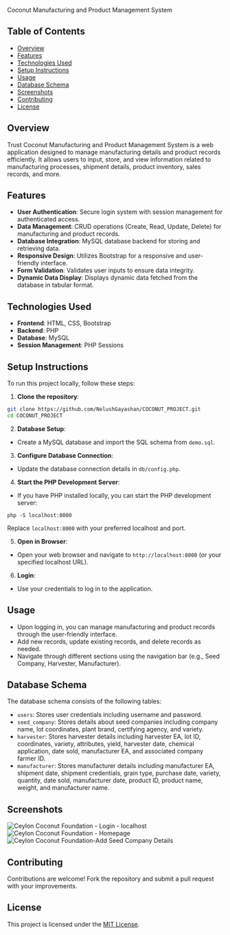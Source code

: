 Coconut Manufacturing and Product Management System

## Table of Contents
 - [Overview](#overview)
 - [Features](#features)
 - [Technologies Used](#technologies-used)
 - [Setup Instructions](#setup-instructions)
 - [Usage](#usage)
 - [Database Schema](#database-schema)
 - [Screenshots](#screenshots)
 - [Contributing](#contributing)
 - [License](#license)

 ## Overview
 Trust Coconut Manufacturing and Product Management System is a web application designed to manage manufacturing details and product records efficiently. It allows users to input, store, and view information related to manufacturing processes, shipment details, product inventory, sales records, and more.

 ## Features
 - **User Authentication**: Secure login system with session management for authenticated access.
 - **Data Management**: CRUD operations (Create, Read, Update, Delete) for manufacturing and product records.
 - **Database Integration**: MySQL database backend for storing and retrieving data.
 - **Responsive Design**: Utilizes Bootstrap for a responsive and user-friendly interface.
 - **Form Validation**: Validates user inputs to ensure data integrity.
 - **Dynamic Data Display**: Displays dynamic data fetched from the database in tabular format.

 ## Technologies Used
 - **Frontend**: HTML, CSS, Bootstrap
 - **Backend**: PHP
 - **Database**: MySQL
 - **Session Management**: PHP Sessions

 ## Setup Instructions
 To run this project locally, follow these steps:

 1. **Clone the repository**:
 ```bash
 git clone https://github.com/NelushGayashan/COCONUT_PROJECT.git
 cd COCONUT_PROJECT
 ```

 2. **Database Setup**:
 - Create a MySQL database and import the SQL schema from `demo.sql`.

 3. **Configure Database Connection**:
 - Update the database connection details in `db/config.php`.

 4. **Start the PHP Development Server**:
 - If you have PHP installed locally, you can start the PHP development server:
 ```vbnet
 php -S localhost:8000
 ```
 Replace `localhost:8000` with your preferred localhost and port.

 5. **Open in Browser**:
 - Open your web browser and navigate to `http://localhost:8000` (or your specified localhost URL).

 6. **Login**:
 - Use your credentials to log in to the application.

 ## Usage
 - Upon logging in, you can manage manufacturing and product records through the user-friendly interface.
 - Add new records, update existing records, and delete records as needed.
 - Navigate through different sections using the navigation bar (e.g., Seed Company, Harvester, Manufacturer).

 ## Database Schema
 The database schema consists of the following tables:

- `users`: Stores user credentials including username and password.
- `seed_company`: Stores details about seed companies including company name, lot coordinates, plant brand, certifying agency, and variety.
- `harvester`: Stores harvester details including harvester EA, lot ID, coordinates, variety, attributes, yield, harvester date, chemical application, date sold, manufacturer EA, and associated company farmer ID.
- `manufacturer`: Stores manufacturer details including manufacturer EA, shipment date, shipment credentials, grain type, purchase date, variety, quantity, date sold, manufacturer date, product ID, product name, weight, and manufacturer name.


 ## Screenshots
![Ceylon Coconut Foundation - Login - localhost](https://github.com/user-attachments/assets/c67ecbd6-75b4-4db1-97f1-930e4e5d54a8)
![Ceylon Coconut Foundation - Homepage](https://github.com/user-attachments/assets/f94b737c-d469-4361-b3b7-56f4fc2b221b)
![Ceylon Coconut Foundation-Add Seed Company Details](https://github.com/user-attachments/assets/fb3e8064-0053-43b2-9627-0d14c72f4452)


 ## Contributing
 Contributions are welcome! Fork the repository and submit a pull request with your improvements.

 ## License
 This project is licensed under the [MIT License](LICENSE).
